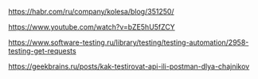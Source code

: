 
https://habr.com/ru/company/kolesa/blog/351250/

https://www.youtube.com/watch?v=bZE5hU5fZCY

https://www.software-testing.ru/library/testing/testing-automation/2958-testing-get-requests


https://geekbrains.ru/posts/kak-testirovat-api-ili-postman-dlya-chajnikov